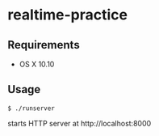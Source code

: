 realtime-practice
=================

Requirements
------------

- OS X 10.10

Usage
-----

```
$ ./runserver
```

starts HTTP server at http://localhost:8000
